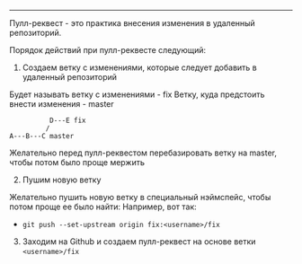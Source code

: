___
Пулл-реквест - это практика внесения изменения в удаленный репозиторий.

Порядок действий при пулл-реквесте следующий:

1. Создаем ветку с изменениями, которые следует добавить в удаленный репозиторий

Будет называть ветку с изменениями - fix
Ветку, куда предстоить внести изменения - master

```
		  D---E fix
		 /
A---B---C master
```

Желательно перед пулл-реквестом перебазировать ветку на master, чтобы потом было проще мержить

2. Пушим новую ветку

Желательно пушить новую ветку в специальный нэймспейс, чтобы потом проще ее было найти: Например, вот так:
- `git push --set-upstream origin fix:<username>/fix`

3. Заходим на Github и создаем пулл-реквест на основе ветки `<username>/fix`

